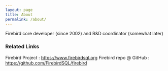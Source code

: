 ```yaml
---
layout: page
title: About
permalink: /about/
---
```


Firebird core developer (since 2002) and R&D coordinator (somewhat later)

### Related Links

Firebird Project : https://www.firebirdsql.org
Firebird repo @ GitHub : https://github.com/FirebirdSQL/firebird
